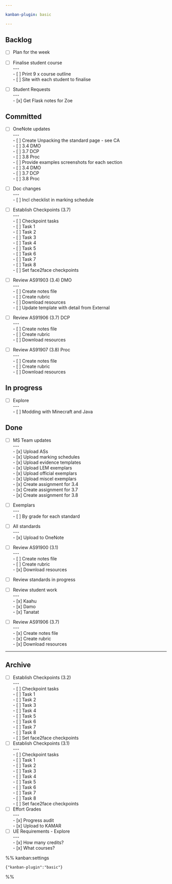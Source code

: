 ```yaml
---

kanban-plugin: basic

---
```


## Backlog

- [ ] Plan for the week
- [ ] Finalise student course<br>---<br>- [ ] Print 9 x course outline<br>- [ ] Site with each student to finalise
- [ ] Student Requests<br>---<br>- [x] Get Flask notes for Zoe


## Committed

- [ ] OneNote updates<br>---<br>- [ ] Create Unpacking the standard page - see CA<br>	- [ ] 3.4 DMO<br>	- [ ] 3.7 DCP<br>	- [ ] 3.8 Proc<br>- [ ] Provide examples screenshots for each section<br>	- [ ] 3.4 DMO<br>	- [ ] 3.7 DCP<br>	- [ ] 3.8 Proc
- [ ] Doc changes<br>---<br>- [ ] Incl checklist in marking schedule
- [ ] Establish Checkpoints (3.7)<br>---<br>- [ ] Checkpoint tasks<br>- [ ] Task 1<br>- [ ] Task 2<br>- [ ] Task 3<br>- [ ] Task 4<br>- [ ] Task 5<br>- [ ] Task 6<br>- [ ] Task 7<br>- [ ] Task 8<br>- [ ] Set face2face checkpoints
- [ ] Review AS91903 (3.4) DMO<br>---<br>- [ ] Create notes file<br>- [ ] Create rubric<br>- [ ] Download resources<br>- [ ] Update template with detail from External
- [ ] Review AS91906 (3.7) DCP<br>---<br>- [ ] Create notes file<br>- [ ] Create rubric<br>- [ ] Download resources
- [ ] Review AS91907 (3.8) Proc<br>---<br>- [ ] Create notes file<br>- [ ] Create rubric<br>- [ ] Download resources


## In progress

- [ ] Explore<br>---<br>- [ ] Modding with Minecraft and Java


## Done

- [ ] MS Team updates<br>---<br>- [x] Upload ASs<br>- [x] Upload marking schedules<br>- [x] Upload evidence templates<br>- [x] Upload LEM exemplars<br>- [x] Upload official exemplars<br>- [x] Upload miscel exemplars<br>- [x] Create assignment for 3.4<br>- [x] Create assignment for 3.7<br>- [x] Create assignment for 3.8
- [ ] Exemplars<br>---<br>- [ ] By grade for each standard
- [ ] All standards<br>---<br>- [x] Upload to OneNote
- [ ] Review AS91900 (3.1)<br>---<br>- [ ] Create notes file<br>- [ ] Create rubric<br>- [x] Download resources
- [ ] Review standards in progress
- [ ] Review student work<br>---<br>- [x] Kaahu<br>- [x] Damo<br>- [x] Tanatat
- [ ] Review AS91906 (3.7)<br>---<br>- [x] Create notes file<br>- [x] Create rubric<br>- [x] Download resources


***

## Archive

- [ ] Establish Checkpoints (3.2)<br>---<br>- [ ] Checkpoint tasks<br>- [ ] Task 1<br>- [ ] Task 2<br>- [ ] Task 3<br>- [ ] Task 4<br>- [ ] Task 5<br>- [ ] Task 6<br>- [ ] Task 7<br>- [ ] Task 8<br>- [ ] Set face2face checkpoints
- [ ] Establish Checkpoints (3.1)<br>---<br>- [ ] Checkpoint tasks<br>- [ ] Task 1<br>- [ ] Task 2<br>- [ ] Task 3<br>- [ ] Task 4<br>- [ ] Task 5<br>- [ ] Task 6<br>- [ ] Task 7<br>- [ ] Task 8<br>- [ ] Set face2face checkpoints
- [ ] Effort Grades<br>---<br>- [x] Progress audit<br>- [x] Upload to KAMAR
- [ ] UE Requirements - Explore<br>---<br>- [x] How many credits?<br>- [x] What courses?

%% kanban:settings
```
{"kanban-plugin":"basic"}
```
%%